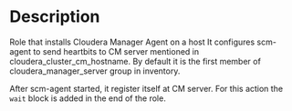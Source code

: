 # Description

Role that installs Cloudera Manager Agent on a host
It configures scm-agent to send heartbits to CM server mentioned in cloudera_cluster_cm_hostname. By default it is the first member of cloudera_manager_server group in inventory.

After scm-agent started, it register itself at CM server. For this action the `wait` block is added in the end of the role.
